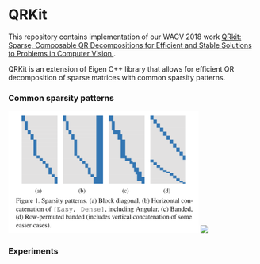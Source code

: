 # QRKit

This repository contains implementation of our WACV 2018 work [QRkit: Sparse, Composable QR Decompositions for Efficient and Stable Solutions to Problems in Computer Vision
](https://arxiv.org/abs/1802.03773).

QRKit is an extension of Eigen C++ library that allows for efficient QR decomposition of sparse matrices with common sparsity patterns.

### Common sparsity patterns
<p float="left">
<img src="imgs/sparsity_patterns.png"  width="384" />
<img src="imgs/sparsity_patterns2.png"  width="384" />
</p>

### Experiments


